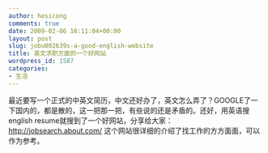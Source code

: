 ```yaml
---
author: hesicong
comments: true
date: 2009-02-06 16:11:04+00:00
layout: post
slug: jobu002639s-a-good-english-website
title: 英文求职方面的一个好网站
wordpress_id: 1587
categories:
- 生活
---
```


最近要写一个正式的中英文简历，中文还好办了，英文怎么弄了？GOOGLE了一下国内的，都是散的，这一把那一把，有些说的还是矛盾的。还好，用英语搜english resume就搜到了一个好网站，分享给大家：http://jobsearch.about.com/
这个网站很详细的介绍了找工作的方方面面，可以作为参考。
